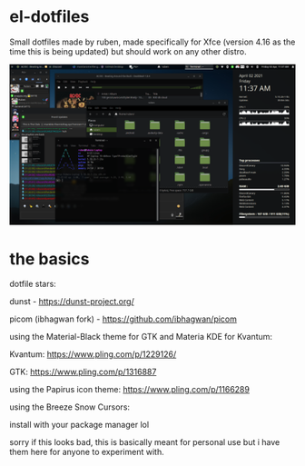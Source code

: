 # el-dotfiles
Small dotfiles made by ruben, made specifically for Xfce (version 4.16 as the time this is being updated) but should work on any other distro.


![desktop screenshot or something idk](https://github.com/sneexy-boi/el-dotfiles/blob/main/docs/screenshot.png)


# the basics

dotfile stars:


dunst - https://dunst-project.org/


picom (ibhagwan fork) - https://github.com/ibhagwan/picom




using the Material-Black theme for GTK and Materia KDE for Kvantum:


Kvantum: https://www.pling.com/p/1229126/


GTK: https://www.pling.com/p/1316887




using the Papirus icon theme: https://www.pling.com/p/1166289




using the Breeze Snow Cursors:


install with your package manager lol




sorry if this looks bad, this is basically meant for personal use but i have them here for anyone to experiment with.
